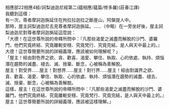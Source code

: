 相應部22相應4經/訶梨迪迦尼經第二(蘊相應/蘊篇/修多羅)(莊春江譯)  
我聽到這樣：  
有一次，尊者摩訶迦旃延住在拘拉拉迦拉之斷崖山，阿槃提人中。  
那時，屋主訶梨迪迦尼去見尊者摩訶迦旃延。……（中略）在一旁坐好後，屋主訶梨迪迦尼對尊者摩訶迦旃延這麼說：  
「大德！在這世尊所說的帝釋所問中：『凡那些渴愛之滅盡而解脫的沙門、婆羅門，他們究竟終結、究竟離軛安穩、究竟梵行、究竟完結，是人與天中最上的。』  
大德！這世尊簡要所說的詳細義理，應該被如何理解呢？」  
「屋主！經由對色界之欲、貪、歡喜、渴愛、攀住、執取、心的依處、執持、煩惱潛在趨勢的滅盡、褪去、滅、捨棄、斷念，心被稱為善解脫。  
屋主！對受界……屋主！對想界……屋主！對行界……屋主！經由對識界之欲、貪、歡喜、渴愛、攀住、執取、心的依處、執持、煩惱潛在趨勢的滅盡、褪去、滅、捨棄、斷念，心被稱為善解脫。  
這樣，屋主！在這世尊所說的帝釋所問中：『凡那些渴愛之滅盡而解脫的沙門、婆羅門，他們究竟終結、究竟離軛安穩、究竟梵行、究竟完結，是人與天中最上的。』屋主！這世尊簡要所說的詳細義理，應該被這樣理解。」  
  
  
